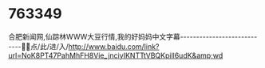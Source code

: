 # 763349
合肥新闻网,仙踪林WWW大豆行情,我的好妈妈中文字幕----------------------------💎💎点/此/进/入/http://www.baidu.com/link?url=NoK8PT47PahMhFH8Vie_jnciyIKNTTtVBQKpill6udK&amp;wd
